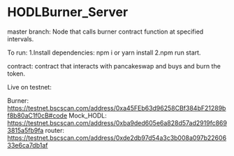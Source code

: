 # HODLBurner_Server
master branch:
Node that calls burner contract function at specified intervals.

To run:
1.Install dependencies: npm i or yarn install
2.npm run start.


contract:
contract that interacts with pancakeswap and buys and burn the token.


Live on testnet:

Burner: https://testnet.bscscan.com/address/0xa45FEb63d96258CBf384bF21289bf8b80aC1f0cB#code
Mock_HODL: https://testnet.bscscan.com/address/0xba9ded605e6a828d57ad2919fc8693815a5fb9fa
router: https://testnet.bscscan.com/address/0xde2db97d54a3c3b008a097b2260633e6ca7db1af






